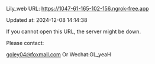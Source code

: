 Lily_web URL: https://1047-61-165-102-156.ngrok-free.app

Updated at: 2024-12-08 14:14:38

If you cannot open this URL, the server might be down.

Please contact: 

goley04@foxmail.com Or Wechat:GL_yeaH